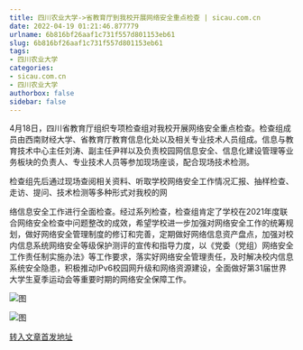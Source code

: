 ```yaml
---
title: 四川农业大学->省教育厅到我校开展网络安全重点检查 | sicau.com.cn
date: 2022-04-19 01:21:46.877779
urlname: 6b816bf26aaf1c731f557d801153eb61
slug: 6b816bf26aaf1c731f557d801153eb61
tags: 
- 四川农业大学
categories:
- sicau.com.cn
- 四川农业大学
authorbox: false
sidebar: false
---
```

4月18日，四川省教育厅组织专项检查组对我校开展网络安全重点检查。检查组成员由西南财经大学、省教育厅教育信息化处以及相关专业技术人员组成。信息与教育技术中心主任刘涛、副主任尹祥以及负责校园网信息安全、信息化建设管理等业务板块的负责人、专业技术人员等参加现场座谈，配合现场技术检测。  

检查组先后通过现场查阅相关资料、听取学校网络安全工作情况汇报、抽样检查、走访、提问、技术检测等多种形式对我校的网
<!--more-->
络信息安全工作进行全面检查。经过系列检查，检查组肯定了学校在2021年度联合网络安全检查中问题整改的成效，希望学校进一步加强对网络安全工作的统筹规划，做好网络安全管理制度的修订和完善，定期做好网络信息资产盘点，加强对校内信息系统网络安全等级保护测评的宣传和指导力度，以《党委（党组）网络安全工作责任制实施办法》等工作要求，落实好网络安全管理责任，及时解决校内信息系统安全隐患，积极推动IPv6校园网升级和网络资源建设，全面做好第31届世界大学生夏季运动会等重要时期的网络安全保障工作。

![图](https://news.sicau.edu.cn/__local/5/D8/3C/9CC0CB1C4EFB3DED6448EF32FE7_6DFB5037_9B911.png)

![图](https://news.sicau.edu.cn/__local/7/1C/A4/D4BE15F22DD6485E9FD61B83087_FBE9D7B9_A91D2.png)

[转入文章首发地址](https://news.sicau.edu.cn/info/1078/67396.htm)